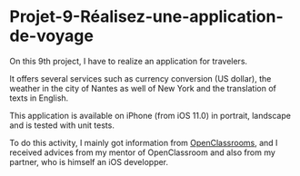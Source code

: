 # Projet-9-Réalisez-une-application-de-voyage

On this 9th project, I have to realize an application for travelers.

It offers several services such as currency conversion (US dollar), the weather in the city of Nantes as well of New York and the translation of texts in English.

This application is available on iPhone (from iOS 11.0) in portrait, landscape and is tested with unit tests.

To do this activity, I mainly got information from [OpenClassrooms](https://openclassrooms.com/fr/courses/4504841-gerez-la-navigation-et-les-formulaires-en-ios), and I received advices from my mentor of OpenClassroom and also from my partner, who is himself an iOS developper.
